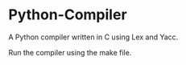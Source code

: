 # Python-Compiler
A Python compiler written in C using Lex and Yacc.

Run the compiler using the make file.
